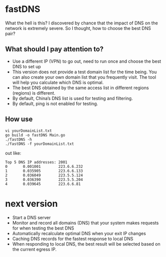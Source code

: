 # fastDNS
What the hell is this?
I discovered by chance that the impact of DNS on the network is extremely severe.
So I thought, how to choose the best DNS pair?

## What should I pay attention to?
- Use a different IP (VPN) to go out, need to run once and choose the best DNS to set up
- This version does not provide a test domain list for the time being. You can also create your own domain list that you frequently visit. The tool will help you calculate which DNS is optimal.
- The best DNS obtained by the same access list in different regions (regions) is different.
- By default, China’s DNS list is used for testing and filtering.
- By default, ping is not enabled for testing.

## How use
```
vi yourDomainList.txt
go build -o fastDNS Main.go
./fastDNS -h
./fastDNS -f yourDomainList.txt
```
out like:
```
Top 5 DNS IP addresses: 2001
0       0.001001        223.6.6.232
1       0.035905        223.6.6.133
2       0.036049        223.5.5.124
3       0.036390        223.5.5.204
4       0.039645        223.6.6.81
```

# next version
- Start a DNS server
- Monitor and record all domains (DNS) that your system makes requests for when testing the best DNS
- Automatically recalculate optimal DNS when your exit IP changes
- Caching DNS records for the fastest response to local DNS
- When responding to local DNS, the best result will be selected based on the current egress IP.